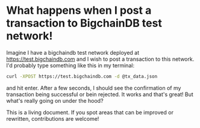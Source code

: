 # What happens when I post a transaction to BigchainDB test network!

Imagine I have a bigchaindb test network deployed at https://test.bigchaindb.com and I wish to post a transaction to this network.
I'd probably type something like this in my terminal:

```bash
curl -XPOST https://test.bigchaindb.com -d @tx_data.json
```

and hit enter. After a few seconds, I should see the confirmation of my transaction being successful or bein rejected. It works and that's great! But what's really going on under the hood?

This is a living document. If you spot areas that can be improved or rewritten, contributions are welcome!
